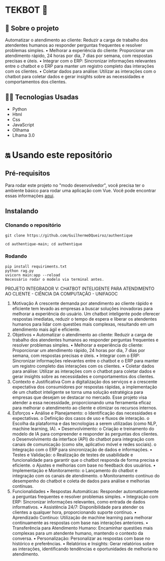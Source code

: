 # TEKBOT 🤖

## 🧐 Sobre o projeto
Automatizar o atendimento ao cliente: Reduzir a carga de trabalho dos atendentes humanos ao responder perguntas frequentes e resolver problemas simples. • Melhorar a experiência do cliente: Proporcionar um atendimento rápido, 24 horas por dia, 7 dias por semana, com respostas precisas e úteis. • Integrar com o ERP: Sincronizar informações relevantes entre o chatbot e o ERP para manter um registro completo das interações com os clientes. • Coletar dados para análise: Utilizar as interações com o chatbot para coletar dados e gerar insights sobre as necessidades e comportamentos dos clientes.

## 👩‍💻 Tecnologias Usadas

- Python
- Html
- Css
- JavaScript
- Ollhama
- Llhama 3.0

# 🔛 Usando este repositório
## Pré-requisitos 
Para rodar este projeto no "modo desenvolvedor", você precisa ter o ambiente básico para rodar uma aplicação com Vue. Você pode encontrar essas informações [aqui](https://vuejs.org/).

## Instalando 
### Clonando o repositório
```
git clone https://github.com/GuilhermeDQueiroz/authentique

cd authentique-main; cd authentique
```

### Rodando 
```
pip install requiriments.txt
python rag.py
uvicorn main:app --reload
Necessário rodar o modelo via terminal antes.
```

PROJETO INTEGRADOR V: CHATBOT INTELIGENTE PARA ATENDIMENTO AO CLIENTE - CIÊNCIA DA COMPUTAÇÃO - UNIFAGOC

1) Motivação
A crescente demanda por atendimento ao cliente rápido e eficiente tem levado as empresas a
buscar soluções inovadoras para melhorar a experiência do usuário. Um chatbot inteligente
pode oferecer respostas imediatas, reduzir o tempo de espera e liberar os atendentes humanos
para lidar com questões mais complexas, resultando em um atendimento mais ágil e eficiente.
2) Objetivos
• Automatizar o atendimento ao cliente: Reduzir a carga de trabalho dos atendentes
humanos ao responder perguntas frequentes e resolver problemas simples.
• Melhorar a experiência do cliente: Proporcionar um atendimento rápido, 24 horas por
dia, 7 dias por semana, com respostas precisas e úteis.
• Integrar com o ERP: Sincronizar informações relevantes entre o chatbot e o ERP para
manter um registro completo das interações com os clientes.
• Coletar dados para análise: Utilizar as interações com o chatbot para coletar dados e
gerar insights sobre as necessidades e comportamentos dos clientes.
3) Contexto e Justificativa
Com a digitalização dos serviços e a crescente expectativa dos consumidores por respostas
rápidas, a implementação de um chatbot inteligente se torna uma solução estratégica para
empresas que desejam se destacar no mercado. Esse projeto visa atender a essa necessidade,
proporcionando uma ferramenta eficaz para melhorar o atendimento ao cliente e otimizar os
recursos internos.
4) Esforços
• Análise e Planejamento:
o Identificação das necessidades e expectativas.
o Definição dos casos de uso e fluxos de interação.
o Escolha da plataforma e das tecnologias a serem utilizadas (como NLP, machine
learning, IA).
• Desenvolvimento:
o Criação e treinamento do modelo de IA para compreender e responder às
perguntas dos clientes.
o Desenvolvimento da interface (API) do chatbot para integração com canais de
comunicação (como site, aplicativo móvel e redes sociais).
o Integração com o ERP para sincronização de dados e informações.
• Testes e Validação:
o Realização de testes de usabilidade e funcionalidade para garantir que o chatbot
responda de forma precisa e eficiente.
o Ajustes e melhorias com base no feedback dos usuários.
• Implementação e Monitoramento:
o Lançamento do chatbot e integração com os canais de atendimento.
o Monitoramento contínuo do desempenho do chatbot e coleta de dados para
análise e melhorias contínuas.
5) Funcionalidades
• Respostas Automáticas: Responder automaticamente a perguntas frequentes e resolver
problemas simples.
• Integração com ERP: Sincronizar informações relevantes, como entrada de dados
informativos.
• Assistência 24/7: Disponibilidade para atender os clientes a qualquer hora,
proporcionando suporte contínuo.
• Aprendizado Contínuo: Utilização de machine learning para melhorar continuamente as
respostas com base nas interações anteriores.
• Transferência para Atendimento Humano: Encaminhar questões mais complexas para
um atendente humano, mantendo o contexto da conversa.
• Personalização: Personalizar as respostas com base no histórico e preferências.
• Relatórios e Insights: Gerar relatórios sobre as interações, identificando tendências e
oportunidades de melhoria no atendimento.
